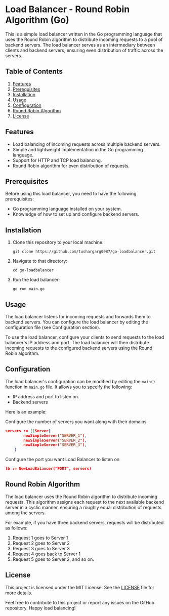 # Load Balancer - Round Robin Algorithm (Go)

This is a simple load balancer written in the Go programming language that uses the Round Robin algorithm to distribute incoming requests to a pool of backend servers. The load balancer serves as an intermediary between clients and backend servers, ensuring even distribution of traffic across the servers.

## Table of Contents

1. [Features](#features)
2. [Prerequisites](#prerequisites)
3. [Installation](#installation)
4. [Usage](#usage)
5. [Configuration](#configuration)
6. [Round Robin Algorithm](#round-robin-algorithm)
7. [License](#license)

## Features

- Load balancing of incoming requests across multiple backend servers.
- Simple and lightweight implementation in the Go programming language.
- Support for HTTP and TCP load balancing.
- Round Robin algorithm for even distribution of requests.

## Prerequisites

Before using this load balancer, you need to have the following prerequisites:

- Go programming language installed on your system.
- Knowledge of how to set up and configure backend servers.

## Installation
1. Clone this repository to your local machine:

   ```
   git clone https://github.com/tushargarg0987/go-loadbalancer.git
   ```

2. Navigate to that directory:

   ```
   cd go-loadbalancer
   ```

3. Run the load balancer:

   ```
   go run main.go
   ```

## Usage

The load balancer listens for incoming requests and forwards them to backend servers. You can configure the load balancer by editing the configuration file (see Configuration section).

To use the load balancer, configure your clients to send requests to the load balancer's IP address and port. The load balancer will then distribute incoming requests to the configured backend servers using the Round Robin algorithm.

## Configuration

The load balancer's configuration can be modified by editing the `main()` function in `main.go` file. It allows you to specify the following:

- IP address and port to listen on.
- Backend servers

Here is an example:

Configure the number of servers you want along with their domains
```json
servers := []Server{
		newSimpleServer("SERVER_1"),
		newSimpleServer("SERVER_2"),
		newSimpleServer("SERVER_3"),
	}
```

Configure the port you want Load Balancer to listen on
```json
lb := NewLoadBalancer("PORT", servers)
```

## Round Robin Algorithm

The load balancer uses the Round Robin algorithm to distribute incoming requests. This algorithm assigns each request to the next available backend server in a cyclic manner, ensuring a roughly equal distribution of requests among the servers.

For example, if you have three backend servers, requests will be distributed as follows:

1. Request 1 goes to Server 1
2. Request 2 goes to Server 2
3. Request 3 goes to Server 3
4. Request 4 goes back to Server 1
5. Request 5 goes to Server 2, and so on.

## License

This project is licensed under the MIT License. See the [LICENSE](LICENSE) file for more details.

Feel free to contribute to this project or report any issues on the GitHub repository. Happy load balancing!